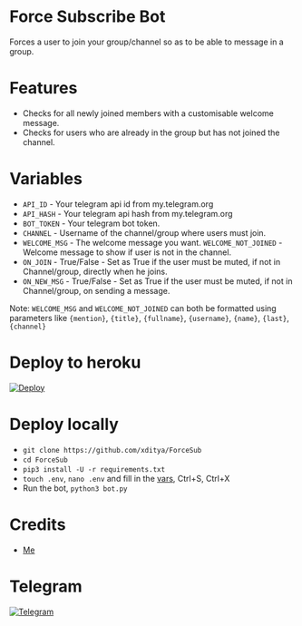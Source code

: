 # Force Subscribe Bot
Forces a user to join your group/channel so as to be able to message in a group.

# Features
- Checks for all newly joined members with a customisable welcome message.
- Checks for users who are already in the group but has not joined the channel.

# Variables
- `API_ID` - Your telegram api id from my.telegram.org
- `API_HASH` - Your telegram api hash from my.telegram.org
- `BOT_TOKEN` - Your telegram bot token.
- `CHANNEL` - Username of the channel/group where users must join.
- `WELCOME_MSG` - The welcome message you want.
`WELCOME_NOT_JOINED` - Welcome message to show if user is not in the channel.
- `ON_JOIN` - True/False - Set as True if the user must be muted, if not in Channel/group, directly when he joins.
- `ON_NEW_MSG` - True/False - Set as True if the user must be muted, if not in Channel/group, on sending a message.

Note: `WELCOME_MSG` and `WELCOME_NOT_JOINED` can both be formatted using parameters like `{mention}`, `{title}`, `{fullname}`, `{username}`, `{name}`, `{last}`, `{channel}`

# Deploy to heroku
[![Deploy](https://www.herokucdn.com/deploy/button.svg)](https://heroku.com/deploy)

# Deploy locally
- `git clone https://github.com/xditya/ForceSub`
- `cd ForceSub`
- `pip3 install -U -r requirements.txt`
- `touch .env`,  `nano .env` and fill in the [vars](.env.sample), Ctrl+S, Ctrl+X
- Run the bot, `python3 bot.py`

# Credits

- [Me](https://t.me/pratheek06)

# Telegram 
[![Telegram](https://img.shields.io/badge/telegram-1b77FF.svg?style=for-the-badge&logo=telegram)](https://t.me/pratheek06)

